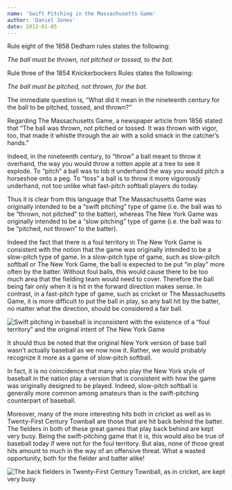 ```yaml
---
name: 'Swift Pitching in the Massachusetts Game'
author: 'Daniel Jones'
date: 2012-01-05
---
```


Rule eight of the 1858 Dedham rules states the following:

_The ball must be thrown, not pitched or tossed, to the bat._

Rule three of the 1854 Knickerbockers Rules states the following:

_The ball must be pitched, not thrown, for the bat._

The immediate question is, “What did it mean in the nineteenth century for the ball to be pitched, tossed, and thrown?”

Regarding The Massachusetts Game, a newspaper article from 1856 stated that “The ball was thrown, not pitched or tossed. It was thrown with vigor, too, that made it whistle through the air with a solid smack in the catcher’s hands.”

Indeed, in the nineteenth century, to “throw” a ball meant to throw it overhand, the way you would throw a rotten apple at a tree to see it explode. To “pitch” a ball was to lob it underhand the way you would pitch a horseshoe onto a peg. To “toss” a ball is to throw it more vigorously underhand, not too unlike what fast-pitch softball players do today.

Thus it is clear from this language that The Massachusetts Game was originally intended to be a “swift pitching” type of game (i.e. the ball was to be “thrown, not pitched” to the batter), whereas The New York Game was originally intended to be a “slow pitching” type of game (i.e. the ball was to be “pitched, not thrown” to the batter).

Indeed the fact that there is a foul territory in The New York Game is consistent with the notion that the game was originally intended to be a slow-pitch type of game. In a slow-pitch type of game, such as slow-pitch softball or The New York Game, the ball is expected to be put “in play” more often by the batter. Without foul balls, this would cause there to be too much area that the fielding team would need to cover. Therefore the ball being fair only when it is hit in the forward direction makes sense. In contrast, in a fast-pitch type of game, such as cricket or The Massachusetts Game, it is more difficult to put the ball in play, so any ball hit by the batter, no matter what the direction, should be considered a fair ball.

![Swift pitching in baseball is inconsistent with the existence of a “foul territory” and the original intent of The New York Game](/content/swift-pitching-foul.jpg)

It should thus be noted that the original New York version of base ball wasn’t actually baseball as we now now it. Rather, we would probably recognize it more as a game of slow-pitch softball.

In fact, it is no coincidence that many who play the New York style of baseball in the nation play a version that is consistent with how the game was originally designed to be played. Indeed, slow-pitch softball is generally more common among amateurs than is the swift-pitching counterpart of baseball.

Moreover, many of the more interesting hits both in cricket as well as in Twenty-First Century Townball are those that are hit back behind the batter. The fielders in both of these great games that play back behind are kept very busy. Being the swift-pitching game that it is, this would also be true of baseball today if were not for the foul territory. But alas, none of those great hits amount to much in the way of an offensive threat. What a wasted opportunity, both for the fielder and batter alike!

![The back fielders in Twenty-First Century Townball, as in cricket, are kept very busy](/content/swift-pitching-fielders.jpg)
